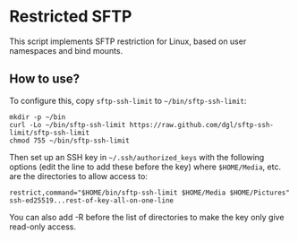 # Restricted SFTP

This script implements SFTP restriction for Linux, based on user namespaces and bind mounts.

## How to use?

To configure this, copy `sftp-ssh-limit` to `~/bin/sftp-ssh-limit`:

```console
mkdir -p ~/bin
curl -Lo ~/bin/sftp-ssh-limit https://raw.github.com/dgl/sftp-ssh-limit/sftp-ssh-limit
chmod 755 ~/bin/sftp-ssh-limit
```

Then set up an SSH key in `~/.ssh/authorized_keys` with the following options
(edit the line to add these before the key) where `$HOME/Media`, etc. are the
directories to allow access to:

```
restrict,command="$HOME/bin/sftp-ssh-limit $HOME/Media $HOME/Pictures" ssh-ed25519...rest-of-key-all-on-one-line
```

You can also add -R before the list of directories to make the key only give read-only access.
